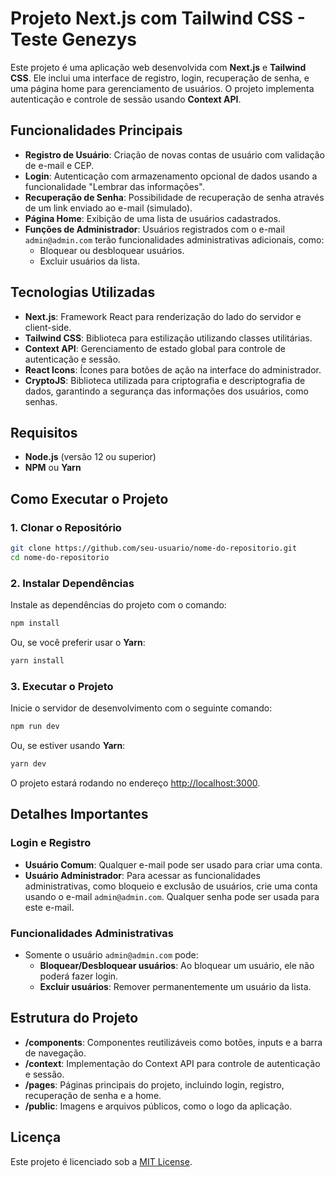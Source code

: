 # Projeto Next.js com Tailwind CSS - Teste Genezys

Este projeto é uma aplicação web desenvolvida com **Next.js** e **Tailwind CSS**. Ele inclui uma interface de registro, login, recuperação de senha, e uma página home para gerenciamento de usuários. O projeto implementa autenticação e controle de sessão usando **Context API**.

## Funcionalidades Principais
- **Registro de Usuário**: Criação de novas contas de usuário com validação de e-mail e CEP.
- **Login**: Autenticação com armazenamento opcional de dados usando a funcionalidade "Lembrar das informações".
- **Recuperação de Senha**: Possibilidade de recuperação de senha através de um link enviado ao e-mail (simulado).
- **Página Home**: Exibição de uma lista de usuários cadastrados.
- **Funções de Administrador**: Usuários registrados com o e-mail `admin@admin.com` terão funcionalidades administrativas adicionais, como:
  - Bloquear ou desbloquear usuários.
  - Excluir usuários da lista.

## Tecnologias Utilizadas
- **Next.js**: Framework React para renderização do lado do servidor e client-side.
- **Tailwind CSS**: Biblioteca para estilização utilizando classes utilitárias.
- **Context API**: Gerenciamento de estado global para controle de autenticação e sessão.
- **React Icons**: Ícones para botões de ação na interface do administrador.
- **CryptoJS**: Biblioteca utilizada para criptografia e descriptografia de dados, garantindo a segurança das informações dos usuários, como senhas.

## Requisitos
- **Node.js** (versão 12 ou superior)
- **NPM** ou **Yarn**

## Como Executar o Projeto

### 1. Clonar o Repositório
```bash
git clone https://github.com/seu-usuario/nome-do-repositorio.git
cd nome-do-repositorio
```

### 2. Instalar Dependências
Instale as dependências do projeto com o comando:
```bash
npm install
```
Ou, se você preferir usar o **Yarn**:
```bash
yarn install
```

### 3. Executar o Projeto
Inicie o servidor de desenvolvimento com o seguinte comando:
```bash
npm run dev
```
Ou, se estiver usando **Yarn**:
```bash
yarn dev
```

O projeto estará rodando no endereço [http://localhost:3000](http://localhost:3000).

## Detalhes Importantes

### Login e Registro
- **Usuário Comum**: Qualquer e-mail pode ser usado para criar uma conta.
- **Usuário Administrador**: Para acessar as funcionalidades administrativas, como bloqueio e exclusão de usuários, crie uma conta usando o e-mail `admin@admin.com`. Qualquer senha pode ser usada para este e-mail.

### Funcionalidades Administrativas
- Somente o usuário `admin@admin.com` pode:
  - **Bloquear/Desbloquear usuários**: Ao bloquear um usuário, ele não poderá fazer login.
  - **Excluir usuários**: Remover permanentemente um usuário da lista.

## Estrutura do Projeto
- **/components**: Componentes reutilizáveis como botões, inputs e a barra de navegação.
- **/context**: Implementação do Context API para controle de autenticação e sessão.
- **/pages**: Páginas principais do projeto, incluindo login, registro, recuperação de senha e a home.
- **/public**: Imagens e arquivos públicos, como o logo da aplicação.

## Licença
Este projeto é licenciado sob a [MIT License](LICENSE).
